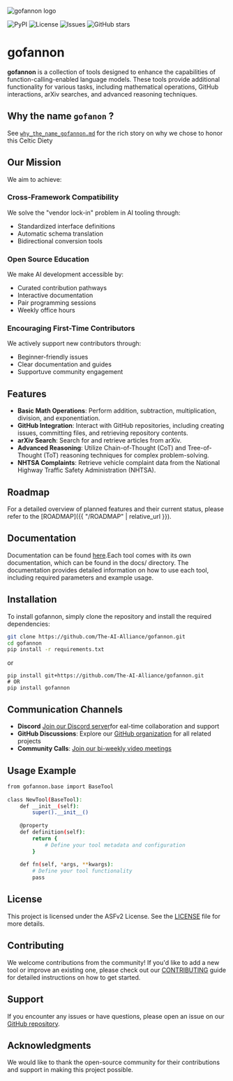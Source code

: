 ![gofannon logo](https://github.com/The-AI-Alliance/gofannon/blob/main/gofannon.jpg)  
<!-- ![CI](https://github.com/The-AI-Alliance/gofannon/actions/workflows/main.yml/badge.svg) -->
![PyPI](https://img.shields.io/pypi/v/gofannon)
![License](https://img.shields.io/github/license/The-AI-Alliance/gofannon)
![Issues](https://img.shields.io/github/issues/The-AI-Alliance/gofannon)
![GitHub stars](https://img.shields.io/github/stars/The-AI-Alliance/gofannon?style=social)
  
# gofannon  
  
**gofannon** is a collection of tools designed to enhance the capabilities of function-calling-enabled language models. These tools provide additional functionality for various tasks, including mathematical operations, GitHub interactions, arXiv searches, and advanced reasoning techniques.  

## Why the name `gofanon` ?

See [`why_the_name_gofannon.md`](https://the-ai-alliance.github.io/gofannon/about/the_name_gofannon/) for the rich story on why we chose to honor this Celtic Diety

## Our Mission

We aim to achieve:

### Cross-Framework Compatibility
We solve the "vendor lock-in" problem in AI tooling through:
- Standardized interface definitions
- Automatic schema translation
- Bidirectional conversion tools

### Open Source Education
We make AI development accessible by:
- Curated contribution pathways
- Interactive documentation
- Pair programming sessions
- Weekly office hours

### Encouraging First-Time Contributors
We actively support new contributors through:
- Beginner-friendly issues
- Clear documentation and guides
- Supportuve community engagement

## Features  
  
- **Basic Math Operations**: Perform addition, subtraction, multiplication, division, and exponentiation.  
- **GitHub Integration**: Interact with GitHub repositories, including creating issues, committing files, and retrieving repository contents.  
- **arXiv Search**: Search for and retrieve articles from arXiv.  
- **Advanced Reasoning**: Utilize Chain-of-Thought (CoT) and Tree-of-Thought (ToT) reasoning techniques for complex problem-solving.  
- **NHTSA Complaints**: Retrieve vehicle complaint data from the National Highway Traffic Safety Administration (NHTSA).  
  
## Roadmap  
  
For a detailed overview of planned features and their current status, please refer to the [ROADMAP]({{ "/ROADMAP" | relative_url }}).   

## Documentation

Documentation can be found [here](https://github.com/The-AI-Alliance/gofannon/tree/main/docs).Each tool comes with its own documentation, which can be found in the docs/ directory. The documentation provides detailed information on how to use each tool, including required parameters and example usage.

## Installation  
  
To install gofannon, simply clone the repository and install the required dependencies:  
  
```bash  
git clone https://github.com/The-AI-Alliance/gofannon.git  
cd gofannon  
pip install -r requirements.txt
```

or 

```
pip install git+https://github.com/The-AI-Alliance/gofannon.git
# OR
pip install gofannon
```

## Communication Channels
- **Discord** [Join our Discord server](https://discord.gg/2MMCVs76Sr)for eal-time collaboration and support
- **GitHub Discussions**: Explore our [GitHub organization](https://github.com/The-AI-Alliance/agents-wg/discussions/) for all related projects
- **Community Calls**: [Join our bi-weekly video meetings](https://calendar.app.google/c4eKW4zrNiXaue926)

## Usage Example
```bash
from gofannon.base import BaseTool  
  
class NewTool(BaseTool):  
    def __init__(self):  
        super().__init__()  
  
    @property  
    def definition(self):  
        return {  
            # Define your tool metadata and configuration  
        }  
  
    def fn(self, *args, **kwargs):  
        # Define your tool functionality  
        pass  
```

## License  
  
This project is licensed under the ASFv2 License. See the [LICENSE](https://github.com/The-AI-Alliance/gofannon/blob/main/LICENSE) file for more details.

## Contributing  
  
We welcome contributions from the community! If you'd like to add a new tool or improve an existing one, please check out our [CONTRIBUTING](https://github.com/The-AI-Alliance/gofannon/blob/main/CONTRIBUTING.md) guide for detailed instructions on how to get started.  
  
## Support  
  
If you encounter any issues or have questions, please open an issue on our [GitHub repository](https://github.com/your-repo/gofannon/issues).  
  
## Acknowledgments  
  
We would like to thank the open-source community for their contributions and support in making this project possible.  
